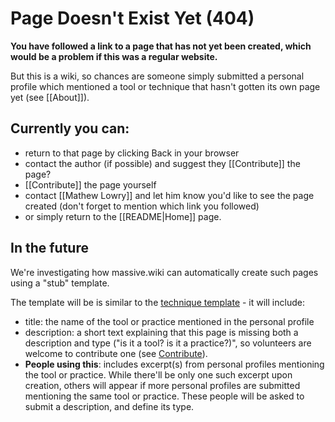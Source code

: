 # Page Doesn't Exist Yet (404)

**You have followed a link to a page that has not yet been created, which would be a problem if this was a regular website.**

But this is a wiki, so chances are someone simply submitted a personal profile which mentioned a tool or technique that hasn't gotten its own page yet (see [[About]]).

## Currently you can:

* return to that page by clicking Back in your browser 
* contact the author (if possible) and suggest they [[Contribute]] the page?
* [[Contribute]] the page yourself
* contact [[Mathew Lowry]] and let him know you'd like to see the page created (don't forget to mention which link you followed)
* or simply return to the [[README|Home]] page.

## In the future

We're investigating how massive.wiki can automatically create such pages using a "stub" template.

The template will be is similar to the [technique template](https://dainty-sable-264aa3.netlify.app/project/technique%20template) - it will include: 

* title: the name of the tool or practice mentioned in the personal profile
* description: a short text explaining that this page is missing both a description and type ("is it a tool? is it a practice?)", so volunteers are welcome to contribute one (see [Contribute](https://dainty-sable-264aa3.netlify.app/project/Contribute.html)). 
* **People using this**: includes excerpt(s) from personal profiles mentioning the tool or practice. While there'll be only one such excerpt upon creation, others will appear if more personal profiles are submitted mentioning the same tool or practice. These people will be asked to submit a description, and define its type.